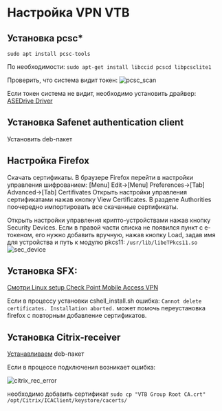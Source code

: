 # Настройка VPN VTB

## Установка pcsc*

`sudo apt install pcsc-tools`

По необходимости: 
`sudo apt-get install libccid pcscd libpcsclite1`

Проверить, что система видит токен:
![pcsc_scan](https://user-images.githubusercontent.com/77896951/141649025-d9e0bcdf-c270-4438-ba73-6bdf83bc55fd.png)

Если токен система не видит, необходимо установить драйвер:
[ASEDrive Driver](https://www.aladdin-rd.ru/support/downloads/readers)


## Установка Safenet authentication client
Установить deb-пакет

## Настройка Firefox

Скачать сертификаты.
В браузере Firefox перейти в настройки управления шифрованием:
[Menu] Edit->[Menu] Preferences->[Tab] Advanced->[Tab] Certifivates
Открыть настройки управления сертификатами нажав кнопку View Certificates.
В разделе Authorities поочередно импортировать все скачанные сертификаты.

Открыть настройки управления крипто-устройствами нажав кнопку Security Devices. Если в правой части списка не появился пункт с е-токеном, его нужно добавить вручную, нажав кнопку Load, задав имя для устройства и путь к модулю pkcs11:
`/usr/lib/libeTPkcs11.so`
![sec_device](https://user-images.githubusercontent.com/77896951/141650184-385ec9a1-cf28-470d-8315-652028b791f4.png)


## Установка SFX:
[Смотри Linux setup Check Point Mobile Access VPN](https://github.com/pedroeml/checkpoint-mobile-access-vpn#linux-setup-check-point-mobile-access-vpn "Смотри Linux setup Check Point Mobile Access VPN")

Если в процессу установки cshell_install.sh ошибка:
`Cannot delete certificates. Installation aborted.`
может помочь переустановка firefox с повторным добавление сертификатов.

## Установка Сitrix-receiver
[Устанавливаем](https://www.citrix.com/ru-ru/downloads/citrix-receiver/linux/) deb-пакет

Если в процессе подключения возникает ошибка:

![citrix_rec_error](https://user-images.githubusercontent.com/77896951/141650675-dbecba86-171a-4534-abb6-e9903ee557f1.png)

необходимо добавить сертификат
`sudo cp "VTB Group Root CA.crt" /opt/Citrix/ICAClient/keystore/cacerts/`




